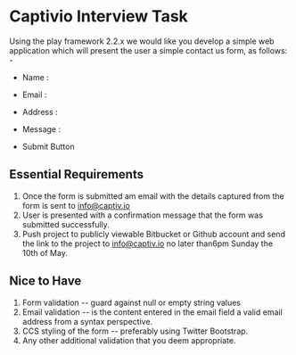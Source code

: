 # Captivio Interview Task

Using the play framework 2.2.x we would like you develop a simple web application which will present the user a simple contact us form, as follows: -

* Name :
* Email :
* Address :
* Message :

* Submit Button

## Essential Requirements

1. Once the form is submitted am email with the details captured from the form is sent to [info@captiv.io](mailto:info@captiv.io)
2. User is presented with a confirmation message that the form was submitted successfully.
3. Push project to publicly viewable Bitbucket or Github account and send the link to the project to [info@captiv.io](mailto:info@captiv.io) no later than6pm Sunday the 10th of May.

## Nice to Have

1. Form validation -- guard against null or empty string values
2. Email validation -- is the content entered in the email field a valid email address from a syntax perspective.
3. CCS styling of the form -- preferably using Twitter Bootstrap.
4. Any other additional validation that you deem appropriate.